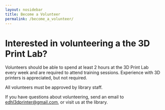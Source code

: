 ```yaml
---
layout: nosidebar
title: Become a Volunteer
permalink: /become_a_volunteer/
---
```


# Interested in volunteering a the 3D Print Lab?

Volunteers should be able to spend at least 2 hours at the 3D Print Lab every
week and are required to attend training sessions. Experience with 3D printers
is appreciated, but not required.

All volunteers must be approved by library staff.

If you have questions about volunteering, send an email to
<edhl3dprinter@gmail.com>, or visit us at the library.  
